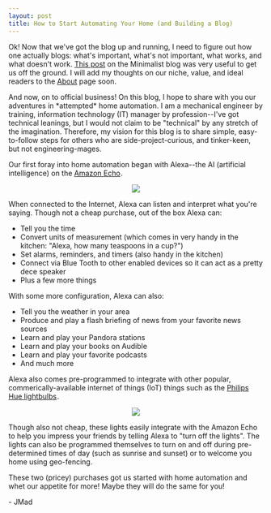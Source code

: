 ```yaml
---
layout: post
title: How to Start Automating Your Home (and Building a Blog)
---
```

Ok! Now that we've got the blog up and running, I need to figure out how one actually blogs: what's important, what's not important, what works, and what doesn't work. [This post](http://www.theminimalists.com/blog) on the Minimalist blog was very useful to get us off the ground. I will add my thoughts on our niche, value, and ideal readers to the [About](http://madjenjen.github.io/about) page soon. 

And now, on to official business! On this blog, I hope to share with you our adventures in \*attempted\* home automation. I am a mechanical engineer by training, information technology (IT) manager by profession--I've got technical leanings, but I would not claim to be "technical" by any stretch of the imagination. Therefore, my vision for this blog is to share simple, easy-to-follow steps for others who are side-project-curious, and tinker-keen, but not engineering-mages.

Our first foray into home automation began with Alexa--the AI (artificial intelligence) on the <a rel="nofollow" href="http://www.amazon.com/gp/product/B00X4WHP5E/ref=as_li_tl?ie=UTF8&camp=1789&creative=9325&creativeASIN=B00X4WHP5E&linkCode=as2&tag=predec-20&linkId=MBTQZ2Z56F2HOTDO">Amazon Echo</a><img src="http://ir-na.amazon-adsystem.com/e/ir?t=predec-20&l=as2&o=1&a=B00X4WHP5E" width="1" height="1" border="0" alt="" style="border:none !important; margin:0px !important;" />.

<center><a rel="nofollow" href="http://www.amazon.com/gp/product/B00X4WHP5E/ref=as_li_tl?ie=UTF8&camp=1789&creative=9325&creativeASIN=B00X4WHP5E&linkCode=as2&tag=predec-20&linkId=TIKQMXHVGY3PS3HV"><img border="0" src="http://ws-na.amazon-adsystem.com/widgets/q?_encoding=UTF8&ASIN=B00X4WHP5E&Format=_SL250_&ID=AsinImage&MarketPlace=US&ServiceVersion=20070822&WS=1&tag=predec-20" ></a><img src="http://ir-na.amazon-adsystem.com/e/ir?t=predec-20&l=as2&o=1&a=B00X4WHP5E" width="1" height="1" border="0" alt="" style="border:none !important; margin:0px !important;" />
</center>

When connected to the Internet, Alexa can listen and interpret what you're saying. Though not a cheap purchase, out of the box Alexa can:

* Tell you the time
* Convert units of measurement (which comes in very handy in the kitchen: "Alexa, how many teaspoons in a cup?")
* Set alarms, reminders, and timers (also handy in the kitchen)
* Connect via Blue Tooth to other enabled devices so it can act as a pretty dece speaker
* Plus a few more things

With some more configuration, Alexa can also:

* Tell you the weather in your area
* Produce and play a flash briefing of news from your favorite news sources
* Learn and play your Pandora stations
* Learn and play your books on Audible
* Learn and play your favorite podcasts
* And much more

Alexa also comes pre-programmed to integrate with other popular, commerically-available internet of things (IoT) things such as the <a rel="nofollow" href="http://www.amazon.com/gp/product/B00A4EUUO8/ref=as_li_tl?ie=UTF8&camp=1789&creative=9325&creativeASIN=B00A4EUUO8&linkCode=as2&tag=predec-20&linkId=KIYKMLJKMHEMUYUY">Philips Hue lightbulbs</a><img src="http://ir-na.amazon-adsystem.com/e/ir?t=predec-20&l=as2&o=1&a=B00A4EUUO8" width="1" height="1" border="0" alt="" style="border:none !important; margin:0px !important;" />.

<center><a rel="nofollow" href="http://www.amazon.com/gp/product/B00A4EUUO8/ref=as_li_tl?ie=UTF8&camp=1789&creative=9325&creativeASIN=B00A4EUUO8&linkCode=as2&tag=predec-20&linkId=I4CJOBE5CYKB4SOJ"><img border="0" src="http://ws-na.amazon-adsystem.com/widgets/q?_encoding=UTF8&ASIN=B00A4EUUO8&Format=_SL250_&ID=AsinImage&MarketPlace=US&ServiceVersion=20070822&WS=1&tag=predec-20" ></a><img src="http://ir-na.amazon-adsystem.com/e/ir?t=predec-20&l=as2&o=1&a=B00A4EUUO8" width="1" height="1" border="0" alt="" style="border:none !important; margin:0px !important;" />
</center>

Though also not cheap, these lights easily integrate with the Amazon Echo to help you impress your friends by telling Alexa to "turn off the lights". The lights can also be programmed themselves to turn on and off during pre-determined times of day (such as sunrise and sunset) or to welcome you home using geo-fencing.

These two (pricey) purchases got us started with home automation and whet our appetite for more! Maybe they will do the same for you!

\- JMad